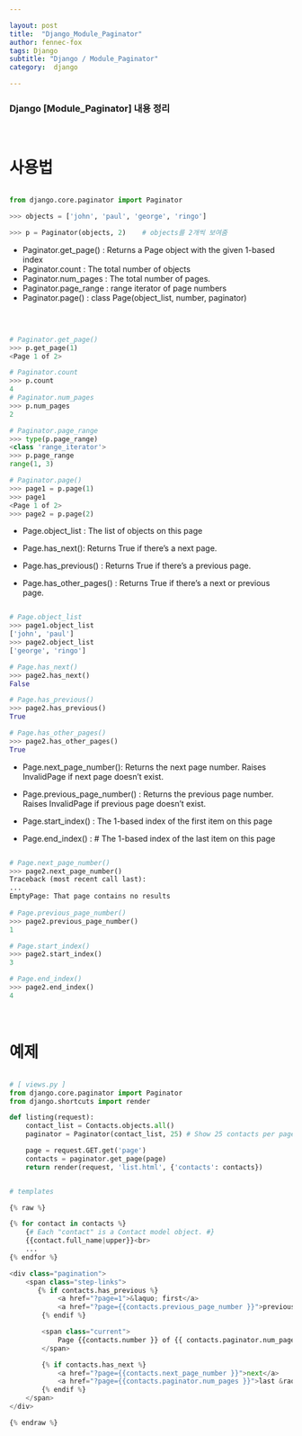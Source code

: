 ```yaml
---

layout: post
title:  "Django_Module_Paginator"
author: fennec-fox
tags: Django
subtitle: "Django / Module_Paginator"
category:  django

---
```


### Django [Module_Paginator] 내용 정리

<br>

# 사용법

```python

from django.core.paginator import Paginator

>>> objects = ['john', 'paul', 'george', 'ringo']

>>> p = Paginator(objects, 2)    # objects를 2개씩 보여줌 

```

+ Paginator.get_page() : Returns a Page object with the given 1-based index
+ Paginator.count : The total number of objects
+ Paginator.num_pages : The total number of pages.
+  Paginator.page_range : range iterator of page numbers
+  Paginator.page() : class Page(object_list, number, paginator)

<br>

```python

# Paginator.get_page()
>>> p.get_page(1)
<Page 1 of 2>

# Paginator.count
>>> p.count      
4
# Paginator.num_pages
>>> p.num_pages
2

# Paginator.page_range 
>>> type(p.page_range)
<class 'range_iterator'>
>>> p.page_range
range(1, 3)

# Paginator.page()
>>> page1 = p.page(1)
>>> page1
<Page 1 of 2>
>>> page2 = p.page(2)

```

- Page.object_list : The list of objects on this page

- Page.has_next(): Returns True if there’s a next page.

- Page.has_previous() : Returns True if there’s a previous page.

-  Page.has_other_pages() : Returns True if there’s a next or previous page.

```python

# Page.object_list
>>> page1.object_list
['john', 'paul']
>>> page2.object_list
['george', 'ringo']

# Page.has_next()
>>> page2.has_next()
False

# Page.has_previous()
>>> page2.has_previous()
True

# Page.has_other_pages()
>>> page2.has_other_pages()
True

```

- Page.next_page_number(): Returns the next page number. Raises InvalidPage if next page doesn’t exist.

- Page.previous_page_number() : Returns the previous page number. Raises InvalidPage if previous page doesn’t exist.

- Page.start_index() : The 1-based index of the first item on this page

- Page.end_index() : # The 1-based index of the last item on this page

```python

# Page.next_page_number()
>>> page2.next_page_number()
Traceback (most recent call last):
...
EmptyPage: That page contains no results
  
# Page.previous_page_number() 
>>> page2.previous_page_number()
1

# Page.start_index()
>>> page2.start_index() 
3

# Page.end_index()
>>> page2.end_index() 
4

```

<br>

# 예제

```python

# [ views.py ]  
from django.core.paginator import Paginator
from django.shortcuts import render

def listing(request):
    contact_list = Contacts.objects.all()
    paginator = Paginator(contact_list, 25) # Show 25 contacts per page

    page = request.GET.get('page')
    contacts = paginator.get_page(page)
    return render(request, 'list.html', {'contacts': contacts})

```

```python

# templates

{% raw %}

{% for contact in contacts %}
    {# Each "contact" is a Contact model object. #}
    {{contact.full_name|upper}}<br>
    ...
{% endfor %}

<div class="pagination">
    <span class="step-links">
       {% if contacts.has_previous %}
            <a href="?page=1">&laquo; first</a>
            <a href="?page={{contacts.previous_page_number }}">previous</a>
        {% endif %}

        <span class="current">
            Page {{contacts.number }} of {{ contacts.paginator.num_pages }}.
        </span>

        {% if contacts.has_next %}
            <a href="?page={{contacts.next_page_number }}">next</a>
            <a href="?page={{contacts.paginator.num_pages }}">last &raquo;</a>
        {% endif %}
    </span>
</div>

{% endraw %}


```

<br>

